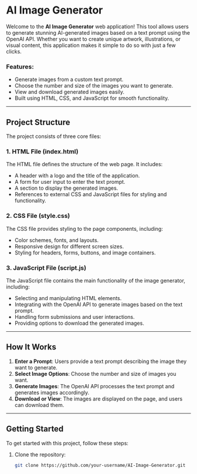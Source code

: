 # AI Image Generator

Welcome to the **AI Image Generator** web application! This tool allows users to generate stunning AI-generated images based on a text prompt using the OpenAI API. Whether you want to create unique artwork, illustrations, or visual content, this application makes it simple to do so with just a few clicks. 

### Features:
- Generate images from a custom text prompt.
- Choose the number and size of the images you want to generate.
- View and download generated images easily.
- Built using HTML, CSS, and JavaScript for smooth functionality.

---

## Project Structure

The project consists of three core files:

### 1. **HTML File (index.html)**
The HTML file defines the structure of the web page. It includes:
- A header with a logo and the title of the application.
- A form for user input to enter the text prompt.
- A section to display the generated images.
- References to external CSS and JavaScript files for styling and functionality.

### 2. **CSS File (style.css)**
The CSS file provides styling to the page components, including:
- Color schemes, fonts, and layouts.
- Responsive design for different screen sizes.
- Styling for headers, forms, buttons, and image containers.

### 3. **JavaScript File (script.js)**
The JavaScript file contains the main functionality of the image generator, including:
- Selecting and manipulating HTML elements.
- Integrating with the OpenAI API to generate images based on the text prompt.
- Handling form submissions and user interactions.
- Providing options to download the generated images.

---

## How It Works

1. **Enter a Prompt**: Users provide a text prompt describing the image they want to generate.
2. **Select Image Options**: Choose the number and size of images you want.
3. **Generate Images**: The OpenAI API processes the text prompt and generates images accordingly.
4. **Download or View**: The images are displayed on the page, and users can download them.

---

## Getting Started

To get started with this project, follow these steps:

1. Clone the repository:
   ```bash
   git clone https://github.com/your-username/AI-Image-Generator.git
